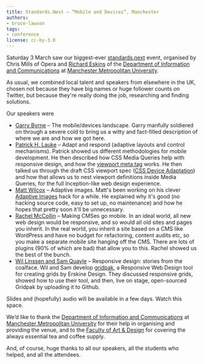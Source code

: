 ```yaml
---
title: Standards.Next — “Mobile and Devices”, Manchester
authors:
- bruce-lawson
tags:
- conference
license: cc-by-3.0
---
```


<p>Saturday 3 March saw our biggest-ever <a href="http://www.standards-next.org">standards.next</a> event, organised by Chris Mills of Opera and <a href="http://twitter.com/eskins" target="_blank">Richard Eskins</a> of the <a href="http://www2.hlss.mmu.ac.uk/information-communications/" target="_blank">Department of Information and Communications</a> at  <a href="http://www.mmu.ac.uk/" target="_blank">Manchester Metropolitan University</a>.</p>

<p>As usual, we combined local talent and speakers from elsewhere in the UK, chosen not because they have big names or huge follower counts on Twitter, but because they&#39;re really doing the job, researching and finding solutions.</p>

<p>Our speakers were</p>


<ul>
<li><a href="http://www.simplemindedgeek.com/">Garry Byrne</a> – The mobile/devices landscape. Garry manfully soldiered on through a severe cold to bring us a witty and fact-filled description of where we are and how we got here.</li>
<li><a href="http://www.splintered.co.uk/">Patrick H. Lauke</a> – Adapt and respond (adaptive layouts and control
mechanisms). Patrick showed us different methodologies for mobile development. He then described how CSS Media Queries help with responsive design, and how the <a href="https://dev.opera.com/articles/view/love-your-devices-adaptive-web-design-with-media-queries-viewport-and-more/" target="_blank">viewport meta tag</a> works. He then talked us through the draft CSS viewport spec (<a href="http://dev.w3.org/csswg/css-device-adapt/" target="_blank">CSS Device Adaptation</a>) and how that allows us to nest viewport definitions inside Media Queries, for the full Inception-like web design experience.</li>
<li><a href="http://mattwilcox.net/">Matt Wilcox</a> – Adaptive images. Matt&#39;s been working on his clever <a href="http://adaptive-images.com/" target="_blank">Adaptive Images</a> hack for a while. He explained why it&#39;s good (no hacking source code, easy to set up, no maintenance) and how he hopes that pretty soon it&#39;ll be unnecessary.</li>
<li><a href="http://compass-design.co.uk/">Rachel McCollin</a> – Making CMSes go mobile. In an ideal world, all new web design would be responsive, and so would all old sites and pages you inherit. In the real world, you inherit a site based on a CMS like WordPress and have no budget for refactoring, content audits etc, so you make a separate mobile site hanging off the CMS. There are lots of plugins (90% of which are bad) that allow you to this. Rachel showed us the best of the bunch.</li>
<li><a href="http://erskinedesign.com/">Wil Linssen and Sam Quayle</a> – Responsive design: stories from the coalface. Wil and Sam develop <a href="http://gridpak.com/" target="_blank">gridpak</a>, a Responsive Web Design tool for creating grids by Erskine Design. They discussed responsive grids, showed how to use their tool, and then, live on stage, open-sourced Gridpak by uploading it to Github.</li>
</ul>

<p>Slides and (hopefully) audio will be available in a few days. Watch this space.<p>

<p>We&#8217;d like to thank the <a href="http://www.hlss.mmu.ac.uk/information-communications/">Department of Information and Communications</a> at <a href="http://www.mmu.ac.uk">Manchester Metropolitan University</a> for their help in organising and providing the venue, and to the <a href="http://www.artdes.mmu.ac.uk/">Faculty of Art &amp; Design</a> for covering the always essential tea and coffee supply.</p>


<p>And, of course, huge thanks to all our speakers, all the students who helped, and all the attendees.</p>
</p></p>
